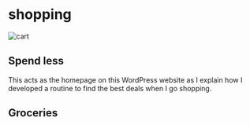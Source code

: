 # shopping

![cart](https://user-images.githubusercontent.com/75657565/144538364-606d2dbe-5778-46cb-8ee2-64551d4dab02.jpg)

## Spend less
This acts as the homepage on this WordPress website as I explain how I developed a routine to find the best deals when I go shopping.

## Groceries
